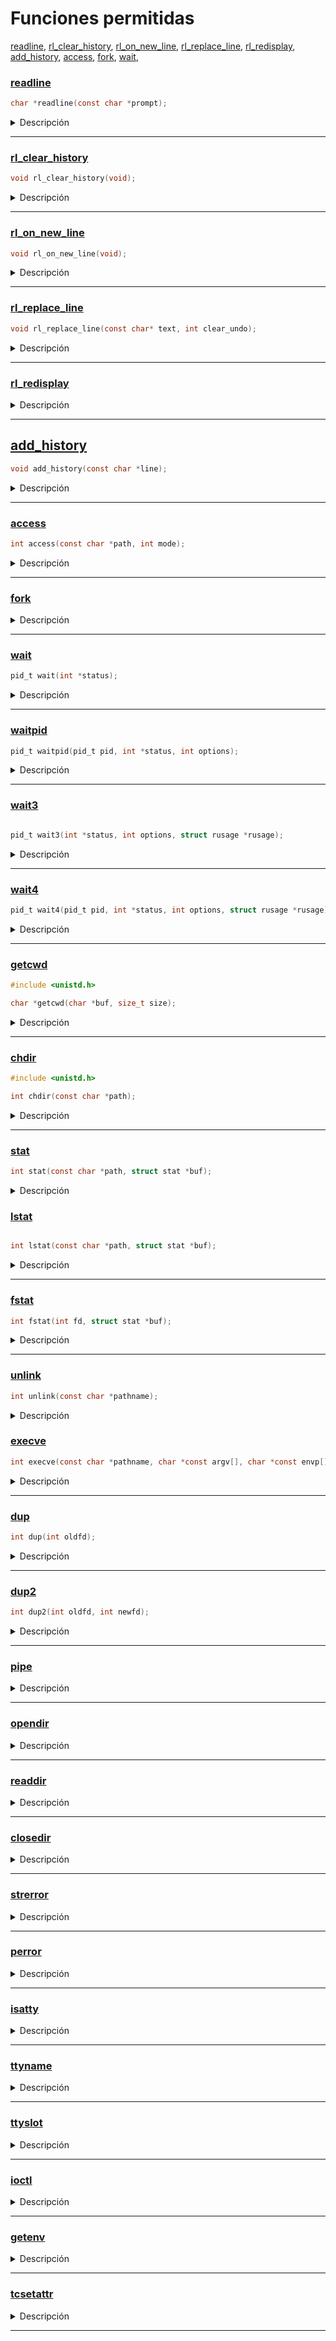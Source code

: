 # Funciones permitidas

[readline](#readline), [rl_clear_history](#rl_clear_history), [rl_on_new_line](#rl_on_new_line), [rl_replace_line](#rl_replace_line), [rl_redisplay](#rl_redisplay), [add_history](#add_history), [access](#access), [fork](#fork), [wait](#wait), 


### [readline](../funciones/permitidas/readline.c)

```c
char *readline(const char *prompt);
```

<details>
  <summary>Descripción</summary>

### [Instalar readline](./../funciones/permitidas/readline.md)

`readline()` esta incluida en la biblioteca `libreadline`, que proporcionan una funcionalidad avanzada para la lectura de líneas de entrada desde el usuario en la línea de comandos.


La función `readline()` lee una línea de entrada desde el usuario y la devuelve como un puntero a una cadena de caracteres dinámicamente asignada en memoria. La sintaxis de la función `readline()` es la siguiente:

- `prompt` es una cadena de caracteres que se muestra en la línea de comandos para indicar que se está esperando la entrada del usuario.

La función `readline()` devuelve un puntero a una cadena de caracteres que contiene la línea de entrada leída. El usuario debe liberar la memoria asignada a esta cadena utilizando la función `free()` cuando ya no se necesite.

</details>

___

### [rl_clear_history](../funciones/permitidas/rl_clear_history.c)

```c
void rl_clear_history(void);
```

<details>
  <summary>Descripción</summary>

La función `rl_clear_history` es una función de la biblioteca de línea de comandos `readline` en C, que se utiliza para borrar el historial de entrada. La función se define en el archivo de encabezado `readline/history.h`.

La función no toma argumentos y no devuelve ningún valor.

La función `rl_clear_history` borra todo el historial de entrada almacenado en la memoria por la biblioteca readline. El historial de entrada se almacena en un archivo oculto en el directorio de inicio del usuario, por lo que borrar el historial con esta función solo borra los datos de la memoria, no del archivo en sí.

Es importante tener en cuenta que la función `rl_clear_history` solo borra el historial de entrada que ha sido almacenado por la biblioteca readline. Si está utilizando otra biblioteca o un enfoque personalizado para manejar la entrada de la línea de comandos, es posible que deba implementar su propia función de limpieza de historial.

</details>

___


### [rl_on_new_line](../funciones/permitidas/rl_on_new_line.c)

```c
void rl_on_new_line(void);
```

<details>
  <summary>Descripción</summary>

La función `rl_on_new_line` es una función de la biblioteca `readline` en C, que se utiliza para notificar a la biblioteca que se ha llegado a una nueva línea en la entrada. La función se define en el archivo de encabezado `readline/readline.h`.

La función no toma argumentos y no devuelve ningún valor.

Cuando se llama a la función `rl_on_new_line`, la biblioteca `readline` procesa la línea actual de entrada y la agrega al historial. También restablece el estado de la línea de entrada a la configuración inicial para la siguiente entrada. Esta función debe llamarse siempre que se completa una línea de entrada y antes de leer una nueva línea de entrada.

</details>

___

### [rl_replace_line](../funciones/permitidas/rl_replace_line.c)

```c
void rl_replace_line(const char* text, int clear_undo);
```

<details>
  <summary>Descripción</summary>

	La función `rl_replace_line` es una función de la biblioteca `readline` en C, que se utiliza para reemplazar la línea actual de entrada con una nueva línea. La función se define en el archivo de encabezado `readline/readline.h`.

La función toma dos argumentos: 

1. `text` es un puntero a una cadena de caracteres que se utilizará para reemplazar la línea actual de entrada.
2. `clear_undo` es un valor booleano (0 o 1) que indica si se deben borrar los datos de deshacer (undo) de la línea actual de entrada antes de reemplazarla.

Cuando se llama a la función `rl_replace_line`, la biblioteca `readline` reemplaza la línea actual de entrada con la cadena de caracteres especificada en `text`. Si `clear_undo` es `1`, se borrarán los datos de deshacer (undo) de la línea actual de entrada. Si `clear_undo` es `0`, los datos de deshacer (undo) permanecerán intactos.

En este ejemplo, utilizamos un ciclo `while` para leer continuamente líneas de entrada utilizando la función `readline`. Después de procesar la entrada, llamamos a la función `rl_replace_line` para reemplazar la línea actual de entrada con una nueva línea que dice "Nueva línea". También especificamos que se deben borrar los datos de deshacer (undo) de la línea actual de entrada utilizando `1` como segundo argumento.

Luego llamamos a la función `rl_redisplay` para redibujar la nueva línea en la consola. Finalmente, liberamos la memoria utilizada por `readline` para la entrada utilizando la función `free`.

</details>

___

### [rl_redisplay](../funciones/permitidas/rl_redisplay.c)

<details>
  <summary>Descripción</summary>

  La función `rl_redisplay()` es parte de la biblioteca `readline` en C y se utiliza para redibujar la línea de entrada actual en la consola. Esto puede ser útil si necesitas actualizar la línea de entrada para que refleje un cambio en el estado del programa, por ejemplo, para mostrar un mensaje de error o para actualizar el prompt.

</details>

___

## [add_history](../funciones/permitidas/add_history.c)

```c
void add_history(const char *line);
```

<details>
  <summary>Descripción</summary>

`add_history` es una función de la biblioteca `readline` que se utiliza para agregar una línea de texto al historial de comandos. El historial de comandos es una lista de comandos previamente ingresados por el usuario, que se puede recuperar y reutilizar en la consola con el uso de teclas de flecha hacia arriba y hacia abajo. 

Donde `line` es un puntero a una cadena de caracteres que representa el comando a agregar al historial.

</details>

___

### [access](../funciones/permitidas/access.c)

```c
int access(const char *path, int mode);
```

<details>
  <summary>Descripción</summary>

se utiliza para verificar si se puede acceder a un archivo o si un archivo existe. La función devuelve un valor entero distinto de cero si se puede acceder al archivo o si el archivo existe, y devuelve cero si no se puede acceder al archivo o si el archivo no existe.

Donde `path` es un puntero a una cadena de caracteres que representa la ruta del archivo a verificar, y `mode` es un conjunto de indicadores que especifican los permisos de acceso a comprobar.

Los valores posibles de `mode` son los siguientes:

- `F_OK`: Verifica si el archivo existe.
- `R_OK`: Verifica si el archivo es legible.
- `W_OK`: Verifica si el archivo es escribible.
- `X_OK`: Verifica si el archivo es ejecutable.

</details>

___

### [fork](../funciones/permitidas/fork.c)

<details>
  <summary>Descripción</summary>

La función `fork()` se utiliza para crear un nuevo proceso a partir del proceso actual. El proceso que llama a `fork()` se conoce como proceso padre y el proceso recién creado se conoce como proceso hijo.

La función `fork()` devuelve un valor entero que representa el resultado de la llamada. Si el valor es negativo, significa que se produjo un error al crear el proceso hijo. Si el valor es cero, significa que la llamada a `fork()` se realizó correctamente en el proceso hijo. Si el valor es positivo, significa que la llamada a `fork()` se realizó correctamente en el proceso padre y el valor devuelto es el ID del proceso hijo.

</details>

___

### [wait](../funciones/permitidas/wait.c)

```c
pid_t wait(int *status);
```

<details>
  <summary>Descripción</summary>

La función `wait` en C es una llamada al sistema que suspende la ejecución del proceso actual hasta que uno de sus procesos hijos finaliza su ejecución. La función `wait` tiene la siguiente sintaxis:

Donde `status` es un puntero a una variable de tipo `int` que contiene información sobre el estado del proceso hijo que finalizó su ejecución.

#### Ejemplo 1: Esperando a un proceso hijo

```c
#include <stdio.h>
#include <stdlib.h>
#include <unistd.h>
#include <sys/wait.h>

int main() {
    pid_t pid = fork();
    
    if (pid == 0) {
        // Este es el proceso hijo
        printf("Soy el proceso hijo\n");
        exit(0);
    } else if (pid > 0) {
        // Este es el proceso padre
        printf("Soy el proceso padre\n");
        wait(NULL);
        printf("El proceso hijo ha finalizado\n");
    } else {
        // Error al crear el proceso hijo
        perror("fork");
        exit(1);
    }
    
    return 0;
}
```

En este ejemplo, se crea un proceso hijo utilizando la función `fork`. El proceso hijo imprime un mensaje y sale de la ejecución utilizando la función `exit`. El proceso padre espera a que el proceso hijo finalice su ejecución utilizando la función `wait`. Una vez que el proceso hijo ha finalizado, el proceso padre imprime un mensaje indicando que el proceso hijo ha finalizado.

#### Ejemplo 2: Manejando el estado de salida del proceso hijo

```c
#include <stdio.h>
#include <stdlib.h>
#include <unistd.h>
#include <sys/wait.h>

int main() {
    pid_t pid = fork();
    int status;
    
    if (pid == 0) {
        // Este es el proceso hijo
        printf("Soy el proceso hijo\n");
        exit(1);
    } else if (pid > 0) {
        // Este es el proceso padre
        printf("Soy el proceso padre\n");
        wait(&status);
        if (WIFEXITED(status)) {
            printf("El proceso hijo ha finalizado con estado %d\n", WEXITSTATUS(status));
        } else {
            printf("El proceso hijo ha finalizado de manera anormal\n");
        }
    } else {
        // Error al crear el proceso hijo
        perror("fork");
        exit(1);
    }
    
    return 0;
}
```

En este ejemplo, se crea un proceso hijo utilizando la función `fork`. El proceso hijo imprime un mensaje y sale de la ejecución con un código de salida de 1 utilizando la función `exit`. El proceso padre espera a que el proceso hijo finalice su ejecución utilizando la función `wait` y obtiene información sobre el estado de salida del proceso hijo utilizando la macro `WIFEXITED`. Si el proceso hijo finalizó de manera normal, se imprime el estado de salida del proceso hijo utilizando la macro `WEXITSTATUS`. Si el proceso hijo finalizó de manera anormal, se imprime un mensaje indicando que el proceso hijo finalizó de manera anormal.

#### Ejemplo 3: Manejando señales del proceso hijo

```c
#include <stdio.h>
#include <stdlib.h>
#include <unistd.h>
#include <signal.h>
#include <sys/wait.h>

void handler(int sig) {
    printf("Se recibió la señal %d\n", sig);
}

int main() {
pid_t pid = fork();
if (pid == 0) {
    // Este es el proceso hijo
    printf("Soy el proceso hijo\n");
    sleep(2);
    printf("Proceso hijo terminando de manera anormal\n");
    raise(SIGTERM);
} else if (pid > 0) {
    // Este es el proceso padre
    printf("Soy el proceso padre\n");
    signal(SIGTERM, handler);
    wait(NULL);
    printf("El proceso hijo ha finalizado\n");
} else {
    // Error al crear el proceso hijo
    perror("fork");
    exit(1);
}
return 0;
}
```
Se crea un proceso hijo utilizando la función `fork`. Si `fork` devuelve 0, se está ejecutando en el proceso hijo, de lo contrario, se está ejecutando en el proceso padre. 

En el proceso hijo, se imprime un mensaje indicando que es el proceso hijo y se espera 2 segundos utilizando la función `sleep`. Luego, se imprime otro mensaje indicando que el proceso hijo está terminando de manera anormal y se envía una señal `SIGTERM` al proceso padre utilizando la función `raise`.

En el proceso padre, se establece un manejador de señal para la señal `SIGTERM` utilizando la función `signal`. Luego, se espera a que el proceso hijo finalice su ejecución utilizando la función `wait`. La función `wait` suspende la ejecución del proceso padre hasta que el proceso hijo haya terminado. Si se pasa NULL como argumento, no se devuelve ninguna información sobre el estado de salida del proceso hijo. Después de que el proceso hijo ha finalizado, se imprime un mensaje indicando que el proceso hijo ha finalizado.

En caso de que haya un error al crear el proceso hijo, se imprime un mensaje de error utilizando la función `perror` y se sale del programa utilizando la función `exit`.

Por último, se devuelve 0 para indicar que el programa ha finalizado correctamente.

</details>

___

### [waitpid](../funciones/permitidas/waitpid.c)

```c
pid_t waitpid(pid_t pid, int *status, int options);
```

<details>
  <summary>Descripción</summary>

  Se utiliza para suspender la ejecución de un proceso padre hasta que uno de sus procesos hijos termine su ejecución. Esta función permite esperar específicamente a un proceso hijo particular o a cualquier proceso hijo, según los parámetros que se le pasen.

- `pid`: El ID del proceso hijo que se desea esperar. Puede tener diferentes valores:
  - Si `pid` es igual a -1, `waitpid` espera a cualquier proceso hijo.
  - Si `pid` es igual a 0, `waitpid` espera a cualquier proceso hijo cuyo grupo de procesos sea igual al del proceso padre.
  - Si `pid` es mayor que 0, `waitpid` espera al proceso hijo con ese ID.

- `status`: Un puntero a una variable entera donde `waitpid` almacenará el estado de salida del proceso hijo. Puede ser `NULL` si no se necesita el estado de salida.

- `options`: Un entero que puede contener varias opciones que afectan el comportamiento de `waitpid`. Puede ser `0` para ninguna opción o utilizar la macro `WNOHANG` para realizar una espera no bloqueante.

**Ejemplo 1: Esperar a cualquier proceso hijo**

En este ejemplo, se utiliza `waitpid` para esperar a que cualquier proceso hijo finalice su ejecución:

```c
#include <sys/types.h>
#include <sys/wait.h>
#include <stdio.h>
#include <stdlib.h>
#include <unistd.h>

int main() {
    pid_t childPid;
    int status;

    childPid = fork();

    if (childPid == 0) {
        // Código del proceso hijo
        printf("Proceso hijo ejecutándose\n");
        sleep(2);
        exit(0);
    } else if (childPid > 0) {
        // Código del proceso padre
        printf("Proceso padre esperando a que el hijo termine\n");
        waitpid(-1, &status, 0);
        printf("Proceso hijo terminado\n");
    } else {
        perror("Error al crear el proceso hijo");
        exit(1);
    }

    return 0;
}
```

</details>

___

### [wait3](../funciones/permitidas/wait3.c)


```c

pid_t wait3(int *status, int options, struct rusage *rusage);
```

<details>
  <summary>Descripción</summary>

 Se utiliza para suspender la ejecución de un proceso padre hasta que uno de sus procesos hijos termine su ejecución y obtener información detallada sobre su estado de salida. Esta función es similar a `waitpid`, pero proporciona más información sobre el estado de salida del proceso hijo.

- `status`: Un puntero a una variable entera donde `wait3` almacenará el estado de salida del proceso hijo. Puede ser `NULL` si no se necesita el estado de salida.

- `options`: Un entero que puede contener varias opciones que afectan el comportamiento de `wait3`. Puede ser `0` para ninguna opción o utilizar la macro `WNOHANG` para realizar una espera no bloqueante.

- `rusage`: Un puntero a una estructura `rusage` donde `wait3` almacenará información detallada sobre el uso de recursos del proceso hijo, como tiempo de CPU, uso de memoria, etc. Puede ser `NULL` si no se necesita esta información.

**Ejemplo 1: Esperar a cualquier proceso hijo y obtener información de uso de recursos**

En este ejemplo, se utiliza `wait3` para esperar a que cualquier proceso hijo finalice su ejecución y obtener información detallada sobre su uso de recursos:

```c
#include <sys/types.h>
#include <sys/wait.h>
#include <stdio.h>
#include <stdlib.h>
#include <unistd.h>
#include <sys/resource.h>

int main() {
    pid_t childPid;
    int status;
    struct rusage usage;

    childPid = fork();

    if (childPid == 0) {
        // Código del proceso hijo
        printf("Proceso hijo ejecutándose\n");
        sleep(2);
        exit(0);
    } else if (childPid > 0) {
        // Código del proceso padre
        printf("Proceso padre esperando a que el hijo termine\n");
        wait3(&status, 0, &usage);
        printf("Proceso hijo terminado\n");
        printf("Uso de recursos del hijo: Tiempo de CPU = %ld segundos, Memoria = %ld KB\n",
               usage.ru_utime.tv_sec, usage.ru_maxrss);
    } else {
        perror("Error al crear el proceso hijo");
        exit(1);
    }

    return 0;
}
```

En este ejemplo, el proceso padre crea un proceso hijo utilizando `fork`. El proceso hijo imprime un mensaje y luego se suspende durante 2 segundos usando `sleep` antes de salir con `exit(0)`. Mientras tanto, el proceso padre llama a `wait3` para esperar a que el proceso hijo termine y obtener información detallada sobre su uso de recursos. El estado de salida del proceso hijo se almacena en la variable `status`, y la información de uso de recursos se almacena en la estructura `usage`. Después de que el proceso hijo termina, el proceso padre imprime un mensaje indicando que el proceso hijo ha terminado, junto con la información de uso de recursos obtenida.

</details>

___

### [wait4](../funciones/permitidas/wait4.c)

```c
pid_t wait4(pid_t pid, int *status, int options, struct rusage *rusage);
```

<details>
  <summary>Descripción</summary>

La función `wait4` en C se utiliza para esperar a un proceso hijo específico o a cualquier proceso hijo, y permite obtener estadísticas de utilización de recursos y proporcionar opciones adicionales. Aquí tienes la sintaxis de la función `wait4`:

- `pid`: El ID del proceso hijo al que se desea esperar. Puede tener diferentes valores:
  - Si `pid` es igual a -1, `wait4` espera a cualquier proceso hijo.
  - Si `pid` es igual a 0, `wait4` espera a cualquier proceso hijo cuyo grupo de procesos sea igual al del proceso padre.
  - Si `pid` es mayor que 0, `wait4` espera al proceso hijo con ese ID.

- `status`: Un puntero a una variable entera donde `wait4` almacenará el estado de salida del proceso hijo. Puede ser `NULL` si no se necesita el estado de salida.

- `options`: Un entero que puede contener varias opciones que afectan el comportamiento de `wait4`. Puede ser `0` para ninguna opción o utilizar macros como `WNOHANG` para realizar una espera no bloqueante o `WUNTRACED` para esperar por procesos detenidos.

- `rusage`: Un puntero a una estructura `rusage` donde `wait4` almacenará información detallada sobre la utilización de recursos del proceso hijo, como tiempo de CPU, uso de memoria, etc. Puede ser `NULL` si no se necesita esta información.

Aquí tienes dos ejemplos de código para ilustrar el uso de la función `wait4`:

**Ejemplo 1: Esperar a cualquier proceso hijo y obtener información de utilización de recursos**

En este ejemplo, utilizamos `wait4` para esperar a que cualquier proceso hijo termine su ejecución y obtener información detallada sobre su utilización de recursos:

```c
#include <sys/types.h>
#include <sys/wait.h>
#include <stdio.h>
#include <stdlib.h>
#include <unistd.h>
#include <sys/resource.h>

int main() {
    pid_t childPid;
    int status;
    struct rusage usage;

    childPid = fork();

    if (childPid == 0) {
        // Código del proceso hijo
        printf("Proceso hijo ejecutándose\n");
        sleep(2);
        exit(0);
    } else if (childPid > 0) {
        // Código del proceso padre
        printf("Proceso padre esperando a que el hijo termine\n");
        wait4(-1, &status, 0, &usage);
        printf("Proceso hijo terminado\n");
        printf("Uso de recursos del hijo: Tiempo de CPU = %ld segundos, Memoria = %ld KB\n",
               usage.ru_utime.tv_sec, usage.ru_maxrss);
    } else {
        perror("Error al crear el proceso hijo");
        exit(1);
    }

    return 0
}

```

</details>

___

### [getcwd](../funciones/permitidas/getcwd.c)

```c
#include <unistd.h>

char *getcwd(char *buf, size_t size);
```

<details>
  <summary>Descripción</summary>

La función `getcwd` en C se utiliza para obtener el directorio de trabajo actual (Current Working Directory, CWD). Permite obtener la ruta absoluta del directorio en el que se encuentra actualmente el programa en ejecución.

- `buf`: Un puntero a un búfer de caracteres donde se almacenará el directorio de trabajo actual. Puede ser `NULL` para que la función asigne automáticamente un búfer.

- `size`: El tamaño del búfer especificado en `buf`.

La función `getcwd` devuelve un puntero a la cadena de caracteres que contiene el directorio de trabajo actual en caso de éxito, o `NULL` en caso de error.


**Ejemplo 1: Obtener el directorio de trabajo actual y mostrarlo por pantalla**

```c
#include <unistd.h>
#include <stdio.h>

int main() {
    char cwd[256];

    if (getcwd(cwd, sizeof(cwd)) != NULL) {
        printf("Directorio de trabajo actual: %s\n", cwd);
    } else {
        perror("Error al obtener el directorio de trabajo actual");
        return 1;
    }

    return 0;
}
```

En este ejemplo, utilizamos `getcwd` para obtener el directorio de trabajo actual y lo almacenamos en el búfer `cwd`. Luego, imprimimos el directorio de trabajo actual por pantalla. Si la función `getcwd` falla, se imprime un mensaje de error utilizando `perror`.

**Ejemplo 2: Cambiar de directorio y obtener el nuevo directorio de trabajo actual**

```c
#include <unistd.h>
#include <stdio.h>

int main() {
    char cwd[256];

    if (chdir("/tmp") == 0) {
        if (getcwd(cwd, sizeof(cwd)) != NULL) {
            printf("Nuevo directorio de trabajo actual: %s\n", cwd);
        } else {
            perror("Error al obtener el directorio de trabajo actual");
            return 1;
        }
    } else {
        perror("Error al cambiar de directorio");
        return 1;
    }

    return 0;
}
```

En este ejemplo, utilizamos `chdir` para cambiar al directorio "/tmp". Luego, utilizamos `getcwd` para obtener el nuevo directorio de trabajo actual y lo almacenamos en el búfer `cwd`. Finalmente, imprimimos el nuevo directorio de trabajo actual por pantalla. Si alguna de las funciones `chdir` o `getcwd` falla, se imprime un mensaje de error utilizando `perror`.

</details>

___

### [chdir](../funciones/permitidas/chdir.c)

```c
#include <unistd.h>

int chdir(const char *path);
```

<details>
  <summary>Descripción</summary>

  La función `chdir` en C se utiliza para cambiar el directorio de trabajo actual (Current Working Directory, CWD) a un directorio especificado. Permite cambiar el directorio en el que se encuentra el programa en ejecución.

- `path`: Una cadena de caracteres que especifica la ruta del directorio al que se desea cambiar. Puede ser una ruta absoluta o relativa.

La función `chdir` devuelve 0 en caso de éxito, indicando que el cambio de directorio se realizó correctamente, o -1 en caso de error.

**Ejemplo 1: Cambiar al directorio "/tmp"**

```c
#include <unistd.h>
#include <stdio.h>

int main() {
    if (chdir("/tmp") == 0) {
        printf("Directorio cambiado correctamente\n");
    } else {
        perror("Error al cambiar el directorio");
        return 1;
    }

    return 0;
}
```

En este ejemplo, utilizamos `chdir` para cambiar al directorio "/tmp". Si el cambio de directorio se realiza correctamente, se imprime un mensaje de éxito por pantalla. Si `chdir` falla, se imprime un mensaje de error utilizando `perror`.

**Ejemplo 2: Cambiar al directorio especificado por el usuario**

```c
#include <unistd.h>
#include <stdio.h>

int main() {
    char path[256];

    printf("Ingrese el directorio al que desea cambiar: ");
    scanf("%s", path);

    if (chdir(path) == 0) {
        printf("Directorio cambiado correctamente\n");
    } else {
        perror("Error al cambiar el directorio");
        return 1;
    }

    return 0;
}
```

En este ejemplo, solicitamos al usuario que ingrese el directorio al que desea cambiar. Almacenamos la entrada del usuario en el búfer `path` y luego utilizamos `chdir` para cambiar al directorio especificado. Si el cambio de directorio se realiza correctamente, se imprime un mensaje de éxito por pantalla. Si `chdir` falla, se imprime un mensaje de error utilizando `perror`.

</details>

___

### [stat](../funciones/permitidas/stat.c)

```c
int stat(const char *path, struct stat *buf);
```

<details>
  <summary>Descripción</summary>

  La función `stat` en C se utiliza para obtener información sobre un archivo o directorio específico. Permite obtener detalles como los permisos, tamaño, tipo de archivo, información de tiempo, etc.

- `path`: Una cadena de caracteres que especifica la ruta del archivo o directorio sobre el cual se desea obtener información.

- `buf`: Un puntero a una estructura `stat` donde se almacenarán los detalles del archivo o directorio.

La función `stat` devuelve 0 en caso de éxito, indicando que se pudo obtener la información correctamente, o -1 en caso de error.

**Ejemplo 1: Obtener información de un archivo existente**

```c
#include <stdio.h>
#include <sys/stat.h>
#include <sys/types.h>
#include <time.h>
#include <unistd.h>

int	main(void)
{
	const char	*path;
	struct stat	fileStat;

	path = "archivo.txt";
	if (stat(path, &fileStat) == 0)
	{
		printf("Información del archivo:\n");
		printf("Tamaño: %lld bytes\n", fileStat.st_size);
		printf("Permisos: %o\n", fileStat.st_mode & 0777);
		printf("Último acceso: %s", ctime(&fileStat.st_atime));
		printf("Última modificación: %s", ctime(&fileStat.st_mtime));
		printf("Último cambio de estado: %s", ctime(&fileStat.st_ctime));
	}
	else
	{
		perror("Error al obtener información del archivo");
		return (1);
	}
	return (0);
}
```

En este ejemplo, utilizamos `stat` para obtener información del archivo "archivo.txt". Si la función `stat` se ejecuta correctamente, imprimimos detalles como el tamaño, los permisos y las fechas de último acceso, modificación y cambio de estado del archivo utilizando la estructura `stat` y las funciones de la biblioteca estándar.

**Ejemplo 2: Verificar la existencia de un directorio**

```c
#include <sys/types.h>
#include <sys/stat.h>
#include <unistd.h>
#include <stdio.h>

int main() {
    const char *path = "directorio";
    struct stat dirStat;

    if (stat(path, &dirStat) == 0) {
        if (S_ISDIR(dirStat.st_mode)) {
            printf("El directorio existe\n");
        } else {
            printf("El directorio no existe\n");
        }
    } else {
        perror("Error al obtener información del directorio");
        return 1;
    }

    return 0;
}
```

En este ejemplo, utilizamos `stat` para obtener información del directorio "directorio". Si la función `stat` se ejecuta correctamente, verificamos si el archivo es un directorio utilizando la macro `S_ISDIR` y la información de permisos de la estructura `stat`. Luego, imprimimos un mensaje indicando si el directorio existe o no.

</details>

### [lstat](../funciones/permitidas/lstat.c)

```c

int lstat(const char *path, struct stat *buf);
```

<details>
  <summary>Descripción</summary>

La función `lstat` en C se utiliza para obtener información sobre un archivo o enlace simbólico específico, sin seguir el enlace simbólico para obtener información sobre el archivo al que apunta.

- `path`: Una cadena de caracteres que especifica la ruta del archivo o enlace simbólico sobre el cual se desea obtener información.

- `buf`: Un puntero a una estructura `stat` donde se almacenarán los detalles del archivo o enlace simbólico.

La función `lstat` devuelve 0 en caso de éxito, indicando que se pudo obtener la información correctamente, o -1 en caso de error.


**Ejemplo 1: Obtener información de un archivo regular**

```c
#include <sys/types.h>
#include <sys/stat.h>
#include <stdio.h>

int main() {
    const char *path = "archivo.txt";
    struct stat fileStat;

    if (lstat(path, &fileStat) == 0) {
        if (S_ISREG(fileStat.st_mode)) {
            printf("El archivo es un archivo regular\n");
            printf("Tamaño: %lld bytes\n", fileStat.st_size);
            printf("Permisos: %o\n", fileStat.st_mode & 0777);
        } else {
            printf("El archivo no es un archivo regular\n");
        }
    } else {
        perror("Error al obtener información del archivo");
        return 1;
    }

    return 0;
}
```

En este ejemplo, utilizamos `lstat` para obtener información del archivo regular "archivo.txt". Si la función `lstat` se ejecuta correctamente, verificamos si el archivo es un archivo regular utilizando la macro `S_ISREG` y la información de permisos de la estructura `stat`. Si es un archivo regular, imprimimos detalles como el tamaño y los permisos del archivo.

**Ejemplo 2: Obtener información de un enlace simbólico**

```c
#include <sys/types.h>
#include <sys/stat.h>
#include <stdio.h>

int main() {
    const char *path = "enlace_simbolico";
    struct stat fileStat;

    if (lstat(path, &fileStat) == 0) {
        if (S_ISLNK(fileStat.st_mode)) {
            printf("El archivo es un enlace simbólico\n");
            printf("Tamaño: %ld bytes\n", fileStat.st_size);
        } else {
            printf("El archivo no es un enlace simbólico\n");
        }
    } else {
        perror("Error al obtener información del enlace simbólico");
        return 1;
    }

    return 0;
}
```

En este ejemplo, utilizamos `lstat` para obtener información del enlace simbólico "enlace_simbolico". Si la función `lstat` se ejecuta correctamente, verificamos si el archivo es un enlace simbólico utilizando la macro `S_ISLNK` y la información de permisos de la estructura `stat`. Si es un enlace simbólico, imprimimos el tamaño del enlace simbólico.

</details>

___

### [fstat](../funciones/permitidas/fstat.c)

```c
int fstat(int fd, struct stat *buf);
```

<details>
  <summary>Descripción</summary>

La función `fstat` en C se utiliza para obtener información sobre un descriptor de archivo específico, proporcionando detalles sobre el archivo asociado al descriptor.

- `fd`: El descriptor de archivo del cual se desea obtener información.

- `buf`: Un puntero a una estructura `stat` donde se almacenarán los detalles del archivo asociado al descriptor.

La función `fstat` devuelve 0 en caso de éxito, indicando que se pudo obtener la información correctamente, o -1 en caso de error.

**Ejemplo 1: Obtener información de un archivo abierto**

```c
#include <sys/types.h>
#include <sys/stat.h>
#include <unistd.h>
#include <fcntl.h>
#include <stdio.h>

int main() {
    int fd = open("archivo.txt", O_RDONLY);
    if (fd == -1) {
        perror("Error al abrir el archivo");
        return 1;
    }

    struct stat fileStat;
    if (fstat(fd, &fileStat) == 0) {
        if (S_ISREG(fileStat.st_mode)) {
            printf("El archivo es un archivo regular\n");
            printf("Tamaño: %ld bytes\n", fileStat.st_size);
            printf("Permisos: %o\n", fileStat.st_mode & 0777);
        } else {
            printf("El archivo no es un archivo regular\n");
        }
    } else {
        perror("Error al obtener información del archivo");
        return 1;
    }

    close(fd);

    return 0;
}
```

En este ejemplo, abrimos el archivo "archivo.txt" utilizando la función `open` y obtenemos un descriptor de archivo `fd`. Luego, utilizamos `fstat` para obtener información del archivo asociado al descriptor. Si la función `fstat` se ejecuta correctamente, verificamos si el archivo es un archivo regular utilizando la macro `S_ISREG` y la información de permisos de la estructura `stat`. Si es un archivo regular, imprimimos detalles como el tamaño y los permisos del archivo.

**Ejemplo 2: Obtener información de la entrada estándar**

```c
#include <sys/types.h>
#include <sys/stat.h>
#include <unistd.h>
#include <stdio.h>

int main() {
    struct stat fileStat;
    if (fstat(STDIN_FILENO, &fileStat) == 0) {
        if (S_ISCHR(fileStat.st_mode)) {
            printf("El descriptor de archivo se refiere a una terminal\n");
        } else {
            printf("El descriptor de archivo no se refiere a una terminal\n");
        }
    } else {
        perror("Error al obtener información del descriptor de archivo");
        return 1;
    }

    return 0;
}
```

En este ejemplo, utilizamos `fstat` para obtener información del descriptor de archivo `STDIN_FILENO`, que representa la entrada estándar. Si la función `fstat` se ejecuta correctamente, verificamos si el descriptor de archivo se refiere a una terminal utilizando la macro `S_ISCHR` y la información de permisos de la estructura `stat`. Si es una terminal, imprimimos un mensaje indicando que el descriptor de archivo se refiere a una terminal.

</details>

___

### [unlink](../funciones/permitidas/unlink.c)

```c
int unlink(const char *pathname);
```

<details>
  <summary>Descripción</summary>

La función `unlink` en C se utiliza para eliminar un archivo del sistema de archivos.

- `pathname`: Una cadena de caracteres que especifica la ruta y nombre del archivo que se desea eliminar.

La función `unlink` devuelve 0 en caso de éxito, indicando que el archivo se eliminó correctamente, o -1 en caso de error.

**Ejemplo 1: Eliminar un archivo existente**

```c
#include <unistd.h>
#include <stdio.h>

int main() {
    const char *filename = "archivo.txt";
    
    if (unlink(filename) == 0) {
        printf("Archivo eliminado exitosamente.\n");
    } else {
        perror("Error al eliminar el archivo");
        return 1;
    }

    return 0;
}
```

En este ejemplo, utilizamos `unlink` para eliminar el archivo "archivo.txt". Si la función `unlink` se ejecuta correctamente, imprimimos un mensaje indicando que el archivo se eliminó exitosamente. En caso de error, utilizamos `perror` para imprimir un mensaje de error detallado.

**Ejemplo 2: Eliminar varios archivos**

```c
#include <unistd.h>
#include <stdio.h>

int main() {
    const char *filenames[] = {"archivo1.txt", "archivo2.txt", "archivo3.txt"};
    int numFiles = sizeof(filenames) / sizeof(filenames[0]);

    for (int i = 0; i < numFiles; i++) {
        if (unlink(filenames[i]) == 0) {
            printf("Archivo %s eliminado exitosamente.\n", filenames[i]);
        } else {
            perror("Error al eliminar el archivo");
            return 1;
        }
    }

    return 0;
}
```

En este ejemplo, utilizamos `unlink` en un bucle para eliminar varios archivos de una vez. Los nombres de los archivos se almacenan en un array `filenames`. Iteramos sobre el array y, para cada archivo, utilizamos `unlink` para eliminarlo. Si la función `unlink` se ejecuta correctamente, imprimimos un mensaje indicando que el archivo se eliminó exitosamente. En caso de error, utilizamos `perror` para imprimir un mensaje de error detallado.

</details>


### [execve](../funciones/permitidas/execve.c)

```c
int execve(const char *pathname, char *const argv[], char *const envp[]);
```

<details>
  <summary>Descripción</summary>

La función `execve` se utiliza para reemplazar la imagen del proceso actual con una nueva imagen de programa. Permite ejecutar un programa específico con argumentos y variables de entorno personalizados.

- `pathname`: Una cadena de caracteres que especifica la ruta y nombre del programa que se desea ejecutar.

- `argv`: Un arreglo de cadenas de caracteres que representan los argumentos pasados al programa. El último elemento del arreglo debe ser `NULL`.

- `envp`: Un arreglo de cadenas de caracteres que representan las variables de entorno pasadas al programa. El último elemento del arreglo debe ser `NULL`.

La función `execve` devuelve -1 en caso de error y, en caso de éxito, no se devuelve ningún valor, ya que el programa actual es reemplazado por el nuevo programa ejecutado.

Aquí tienes dos ejemplos de código que ilustran el uso de la función `execve`:

**Ejemplo 1: Ejecutar un programa con argumentos personalizados**

```c
#include <unistd.h>
#include <stdio.h>

int main() {
    char *const argv[] = {"ls", "-l", NULL};
    char *const envp[] = {NULL};

    if (execve("/bin/ls", argv, envp) == -1) {
        perror("Error al ejecutar el programa");
        return 1;
    }

    return 0;
}
```

En este ejemplo, utilizamos `execve` para ejecutar el programa `ls` con la opción `-l`. Definimos un arreglo `argv` que contiene los argumentos pasados al programa `ls`, donde el primer elemento es el nombre del programa (`ls`), el segundo elemento es la opción `-l` y el último elemento es `NULL`. El arreglo `envp` se define como `NULL` ya que no pasamos variables de entorno personalizadas. Si la función `execve` se ejecuta correctamente, el programa actual será reemplazado por el programa `ls` con los argumentos personalizados.

**Ejemplo 2: Ejecutar un programa con variables de entorno personalizadas**

```c
#include <unistd.h>
#include <stdio.h>

int main() {
    char *const argv[] = {"echo", "Hello, World!", NULL};
    char *const envp[] = {"CUSTOM_VAR=OpenAI", NULL};

    if (execve("/bin/echo", argv, envp) == -1) {
        perror("Error al ejecutar el programa");
        return 1;
    }

    return 0;
}
```

En este ejemplo, utilizamos `execve` para ejecutar el programa `echo` con el argumento `"Hello, World!"` y una variable de entorno personalizada `"CUSTOM_VAR"` establecida en `"OpenAI"`. Definimos el arreglo `argv` con el nombre del programa y el argumento, y el arreglo `envp` con la variable de entorno personalizada. Si la función `execve` se ejecuta correctamente, el programa actual será reemplazado por el programa `echo` con el argumento y la variable de entorno personalizados.

Ten en cuenta que el programa que se intenta ejecutar debe tener los permisos de ejecución adecuados y la ruta completa debe ser especificada en `pathname`. Además, debes tener cuidado al utilizar `

</details>

___

### [dup](../funciones/permitidas/dup.c)

```c
int dup(int oldfd);
```

<details>
  <summary>Descripción</summary>

La función `dup` en C se utiliza para duplicar un descriptor de archivo existente. Crea una nueva entrada en la tabla de descriptores de archivo del proceso y devuelve un nuevo descriptor de archivo que hace referencia al mismo archivo o flujo que el descriptor original.

- `oldfd`: El descriptor de archivo que se desea duplicar.

La función `dup` devuelve el nuevo descriptor de archivo en caso de éxito, o -1 en caso de error.

Aquí tienes dos ejemplos de código que ilustran el uso de la función `dup`:

**Ejemplo 1: Duplicar un descriptor de archivo**

```c
#include <unistd.h>
#include <fcntl.h>
#include <stdio.h>

int main() {
    int fd = open("archivo.txt", O_RDONLY);
    if (fd == -1) {
        perror("Error al abrir el archivo");
        return 1;
    }

    int newfd = dup(fd);
    if (newfd == -1) {
        perror("Error al duplicar el descriptor de archivo");
        return 1;
    }

    printf("Descriptor de archivo original: %d\n", fd);
    printf("Nuevo descriptor de archivo: %d\n", newfd);

    close(fd);
    close(newfd);

    return 0;
}
```

En este ejemplo, abrimos el archivo "archivo.txt" utilizando la función `open` y obtenemos un descriptor de archivo `fd`. Luego, utilizamos `dup` para duplicar el descriptor `fd` y obtener un nuevo descriptor `newfd`. Imprimimos ambos descriptores de archivo para verificar que son diferentes. Luego, cerramos ambos descriptores de archivo.

</details>

___

### [dup2](../funciones/dup2.c)


```c
int dup2(int oldfd, int newfd);
```

<details>
  <summary>Descripción</summary>

La función `dup2` en C se utiliza para duplicar un descriptor de archivo existente en otro descriptor de archivo específico. Permite especificar un descriptor de archivo de destino en lugar de dejar que el sistema operativo seleccione automáticamente el siguiente descriptor disponible.

- `oldfd`: El descriptor de archivo que se desea duplicar.
- `newfd`: El descriptor de archivo de destino donde se colocará la duplicación.

La función `dup2` devuelve el nuevo descriptor de archivo en caso de éxito, o -1 en caso de error.


**Ejemplo 1: Redirigir la salida estándar a un archivo**

```c
#include <unistd.h>
#include <fcntl.h>
#include <stdio.h>

int main() {
    int fd = open("salida.txt", O_WRONLY | O_CREAT | O_TRUNC, 0666);
    if (fd == -1) {
        perror("Error al abrir el archivo");
        return 1;
    }

    if (dup2(fd, STDOUT_FILENO) == -1) {
        perror("Error al redirigir la salida estándar");
        return 1;
    }

    printf("Este texto se escribirá en el archivo salida.txt\n");

    close(fd);

    return 0;
}
```

En este ejemplo, abrimos el archivo "salida.txt" utilizando la función `open` en modo de escritura (`O_WRONLY`). Si el archivo no existe, se crea. Si ya existe, se trunca a un tamaño de cero. Obtenemos un descriptor de archivo `fd` para este archivo.

Luego, utilizamos `dup2` para duplicar el descriptor `fd` y asignarlo al descriptor de archivo de la salida estándar (`STDOUT_FILENO`). De esta manera, cualquier salida escrita en `stdout` se redirigirá al archivo "salida.txt". En este ejemplo, utilizamos `printf` para imprimir un mensaje, pero en lugar de mostrarse en la consola, se escribirá en el archivo.

Cerramos el descriptor de archivo `fd` ya que no lo necesitamos más.

**Ejemplo 2: Duplicar un descriptor de archivo en un descriptor específico**

```c
#include <unistd.h>
#include <fcntl.h>
#include <stdio.h>

int main() {
    int fd = open("archivo.txt", O_RDONLY);
    if (fd == -1) {
        perror("Error al abrir el archivo");
        return 1;
    }

    int newfd = open("copia.txt", O_WRONLY | O_CREAT | O_TRUNC, 0666);
    if (newfd == -1) {
        perror("Error al abrir el archivo de destino");
        return 1;
    }

    if (dup2(fd, newfd) == -1) {
        perror("Error al duplicar el descriptor de archivo");
        return 1;
    }

    printf("Archivo duplicado exitosamente.\n");

    close(fd);
    close(newfd);

    return 0;
}
```

En este ejemplo, abrimos el archivo "archivo.txt" en modo de lectura (`O_RDONLY`) y obtenemos un descriptor de archivo `fd`. Luego, abrimos el archivo "copia.txt" en modo de escritura (`O_WRONLY | O_CREAT | O_TRUNC`) y obtenemos un nuevo descriptor de archivo `new
</details>

___

### [pipe](../funciones/permitidas/pipe.c)

<details>
  <summary>Descripción</summary>

La función `pipe` se utiliza para crear una tubería o canal de comunicación unidireccional entre dos procesos. Permite la transferencia de datos de un proceso a otro, donde un proceso actúa como el escritor (productor) y el otro proceso actúa como el lector (consumidor) de los datos.

**Ejemplo 1: Comunicación entre procesos padre e hijo**

En este ejemplo, se crea una tubería entre un proceso padre y un proceso hijo. El proceso hijo enviará un mensaje al proceso padre a través de la tubería, y el proceso padre lo leerá y lo imprimirá en la salida estándar.

```c
#include <stdio.h>
#include <unistd.h>
#include <stdlib.h>
#include <string.h>

int main() {
    int fd[2]; // Arreglo de descriptores de archivo para la tubería
    char message[] = "Hola desde el proceso hijo";

    if (pipe(fd) == -1) {
        perror("Error al crear la tubería");
        exit(EXIT_FAILURE);
    }

    pid_t pid = fork();
    if (pid == -1) {
        perror("Error al crear el proceso hijo");
        exit(EXIT_FAILURE);
    }

    if (pid == 0) {
        // Proceso hijo
        close(fd[0]); // Cierra el extremo de lectura de la tubería

        write(fd[1], message, strlen(message) + 1); // Escribe el mensaje en la tubería

        close(fd[1]); // Cierra el extremo de escritura de la tubería

        exit(EXIT_SUCCESS);
    } else {
        // Proceso padre
        close(fd[1]); // Cierra el extremo de escritura de la tubería

        char received_message[100];
        read(fd[0], received_message, sizeof(received_message)); // Lee el mensaje de la tubería

        printf("Mensaje recibido: %s\n", received_message);

        close(fd[0]); // Cierra el extremo de lectura de la tubería
    }

    return 0;
}
```

En este ejemplo, se utiliza `pipe` para crear la tubería en el arreglo `fd`. El proceso padre cierra el extremo de escritura de la tubería (`fd[1]`) y lee el mensaje del extremo de lectura de la tubería (`fd[0]`). El proceso hijo cierra el extremo de lectura de la tubería (`fd[0]`) y escribe el mensaje en el extremo de escritura de la tubería (`fd[1]`).

**Ejemplo 2: Comunicación entre procesos mediante redirección**

En este ejemplo, se redirige la salida de un proceso hijo hacia la entrada de otro proceso padre utilizando `pipe`.

```c
#include <stdio.h>
#include <unistd.h>
#include <stdlib.h>

int main() {
    int fd[2]; // Arreglo de descriptores de archivo para la tubería

    if (pipe(fd) == -1) {
        perror("Error al crear la tubería");
        exit(EXIT_FAILURE);
    }

    pid_t pid = fork();
    if (pid == -1) {
        perror("Error al crear el proceso hijo");
        exit(EXIT_FAILURE);
    }

    if (pid == 0) {
        // Proceso hijo
                close(fd[0]); // Cierra el extremo de lectura de la tubería

        dup2(fd[1], STDOUT_FILENO); // Redirige la salida estándar al extremo de escritura de la tubería

        // Ejecuta el comando 'ls' y redirige su salida al proceso padre
        execlp("ls", "ls", NULL);

        close(fd[1]); // Cierra el extremo de escritura de la tubería

        exit(EXIT_SUCCESS);
    } else {
        // Proceso padre
        close(fd[1]); // Cierra el extremo de escritura de la tubería

        dup2(fd[0], STDIN_FILENO); // Redirige la entrada estándar al extremo de lectura de la tubería

        // Lee y muestra la salida del proceso hijo
        char buffer[256];
        ssize_t bytesRead;
        while ((bytesRead = read(STDIN_FILENO, buffer, sizeof(buffer))) > 0) {
            write(STDOUT_FILENO, buffer, bytesRead);
        }

        close(fd[0]); // Cierra el extremo de lectura de la tubería
    }

    return 0;
}
```

En este ejemplo, se utiliza `pipe` para crear la tubería en el arreglo `fd`. El proceso hijo cierra el extremo de lectura de la tubería (`fd[0]`) y redirige su salida estándar al extremo de escritura de la tubería (`fd[1]`) utilizando `dup2`. Luego, ejecuta el comando "ls" utilizando `execlp`, lo cual redirige la salida del comando hacia el proceso padre. El proceso padre cierra el extremo de escritura de la tubería (`fd[1]`) y redirige su entrada estándar al extremo de lectura de la tubería (`fd[0]`) utilizando `dup2`. Luego, lee los datos del proceso hijo desde la entrada estándar y los muestra en la salida estándar.

</details>

___

### [opendir](../funciones/permitidas/opendir.c)

<details>
  <summary>Descripción</summary>

Se utiliza para abrir un directorio y obtener un puntero a una estructura `DIR` que representa dicho directorio. Proporciona una forma de acceder a los archivos y subdirectorios contenidos en el directorio abierto.

**Ejemplo 1: Listar archivos de un directorio**

En este ejemplo, se utiliza `opendir` para abrir un directorio y luego se recorren los archivos y subdirectorios contenidos en él utilizando la función `readdir`.

```c
#include <stdio.h>
#include <dirent.h>

int main() {
    DIR *dir;
    struct dirent *entry;

    dir = opendir("directorio/"); // Reemplaza "directorio/" con la ruta de tu directorio

    if (dir == NULL) {
        perror("Error al abrir el directorio");
        return 1;
    }

    while ((entry = readdir(dir)) != NULL) {
        printf("%s\n", entry->d_name);
    }

    closedir(dir);

    return 0;
}
```

En este ejemplo, se abre el directorio utilizando `opendir`, pasando la ruta del directorio como argumento. Si `opendir` devuelve un puntero nulo, indica que hubo un error al abrir el directorio. Luego, se utiliza un bucle while y la función `readdir` para obtener cada entrada del directorio (`struct dirent`) y mostrar el nombre de archivo o subdirectorio (`d_name`) en la salida estándar. Finalmente, se cierra el directorio utilizando `closedir`.

**Ejemplo 2: Verificar si un directorio existe**

En este ejemplo, se utiliza `opendir` para intentar abrir un directorio. Si `opendir` tiene éxito, significa que el directorio existe; de lo contrario, indica que no existe.

```c
#include <stdio.h>
#include <stdbool.h>
#include <dirent.h>

bool directoryExists(const char *path) {
    DIR *dir = opendir(path);

    if (dir) {
        closedir(dir);
        return true;
    }

    return false;
}

int main() {
    const char *path = "directorio/"; // Reemplaza "directorio/" con la ruta de tu directorio

    if (directoryExists(path)) {
        printf("El directorio existe.\n");
    } else {
        printf("El directorio no existe.\n");
    }

    return 0;
}
```

En este ejemplo, se define una función `directoryExists` que utiliza `opendir` para intentar abrir el directorio especificado por la ruta. Si `opendir` tiene éxito, se cierra el directorio y la función devuelve `true`, lo que indica que el directorio existe. Si `opendir` devuelve un puntero nulo, la función devuelve `false`, lo que indica que el directorio no existe. En la función `main`, se llama a `directoryExists` para verificar si el directorio existe y se muestra un mensaje apropiado en la salida estándar.

</details>

___

### [readdir](../funciones/readdir.c)

<details>
  <summary>Descripción</summary>

Se utiliza para leer las entradas de un directorio abierto previamente utilizando la función `opendir`. Proporciona una forma de acceder a los archivos y subdirectorios contenidos en el directorio.

**Ejemplo 1: Listar archivos de un directorio**

Este ejemplo muestra cómo utilizar `readdir` para obtener y mostrar los nombres de los archivos y subdirectorios contenidos en un directorio.

```c
#include <stdio.h>
#include <dirent.h>

int main() {
    DIR *dir;
    struct dirent *entry;

    dir = opendir("directorio/"); // Reemplaza "directorio/" con la ruta de tu directorio

    if (dir == NULL) {
        perror("Error al abrir el directorio");
        return 1;
    }

    while ((entry = readdir(dir)) != NULL) {
        printf("%s\n", entry->d_name);
    }

    closedir(dir);

    return 0;
}
```

En este ejemplo, se abre el directorio utilizando `opendir`, pasando la ruta del directorio como argumento. Si `opendir` devuelve un puntero nulo, indica que hubo un error al abrir el directorio. Luego, se utiliza un bucle while para llamar a `readdir` en cada iteración y obtener la siguiente entrada del directorio (`struct dirent`). El nombre del archivo o subdirectorio se accede a través del miembro `d_name` de la estructura `dirent`. En este ejemplo, simplemente se muestra el nombre en la salida estándar. Finalmente, se cierra el directorio utilizando `closedir`.

**Ejemplo 2: Filtrar archivos por extensión**

Este ejemplo muestra cómo utilizar `readdir` para filtrar y mostrar solo los archivos con una extensión específica en un directorio.

```c
#include <stdio.h>
#include <string.h>
#include <dirent.h>

int main() {
    DIR *dir;
    struct dirent *entry;
    const char *extension = ".txt"; // Extensión a filtrar

    dir = opendir("directorio/"); // Reemplaza "directorio/" con la ruta de tu directorio

    if (dir == NULL) {
        perror("Error al abrir el directorio");
        return 1;
    }

    while ((entry = readdir(dir)) != NULL) {
        if (entry->d_type == DT_REG && strstr(entry->d_name, extension) != NULL) {
            printf("%s\n", entry->d_name);
        }
    }

    closedir(dir);

    return 0;
}
```

En este ejemplo, se abre el directorio utilizando `opendir`, pasando la ruta del directorio como argumento. Si `opendir` devuelve un puntero nulo, indica que hubo un error al abrir el directorio. Luego, se utiliza un bucle while para llamar a `readdir` en cada iteración y obtener la siguiente entrada del directorio (`struct dirent`). Se utiliza la condición `entry->d_type == DT_REG` para filtrar solo los archivos regulares (no directorios ni enlaces simbólicos). Luego, se utiliza `strstr` para verificar si el nombre del archivo contiene la extensión deseada. Si se cumple ambas condiciones, se muestra el nombre del archivo en la salida estándar. Finalmente, se cierra el directorio utilizando `
</details>

___

### [closedir](../funciones/permitidas/closedir.c)

<details>
  <summary>Descripción</summary>

  La función `closedir` se utiliza para cerrar un directorio previamente abierto utilizando la función `opendir`. Permite liberar los recursos asociados al directorio después de haber terminado de trabajar con él.

**Ejemplo 1: Listar archivos de un directorio**

```c
#include <stdio.h>
#include <dirent.h>

int main() {
    DIR *dir;
    struct dirent *entry;

    dir = opendir("directorio/"); // Reemplaza "directorio/" con la ruta de tu directorio

    if (dir == NULL) {
        perror("Error al abrir el directorio");
        return 1;
    }

    while ((entry = readdir(dir)) != NULL) {
        printf("%s\n", entry->d_name);
    }

    closedir(dir); // Cerrar el directorio

    return 0;
}
```

En este ejemplo, se abre el directorio utilizando `opendir`, pasando la ruta del directorio como argumento. Si `opendir` devuelve un puntero nulo, indica que hubo un error al abrir el directorio. Luego, se utiliza un bucle while y la función `readdir` para obtener cada entrada del directorio (`struct dirent`) y mostrar el nombre de archivo o subdirectorio (`d_name`) en la salida estándar. Finalmente, se cierra el directorio utilizando `closedir`.

**Ejemplo 2: Verificar si un directorio existe**

En este ejemplo, se utiliza `opendir` para intentar abrir un directorio y se verifica si el directorio existe utilizando `closedir`.

```c
#include <stdio.h>
#include <stdbool.h>
#include <dirent.h>

bool directoryExists(const char *path) {
    DIR *dir = opendir(path);

    if (dir) {
        closedir(dir); // Cerrar el directorio
        return true;
    }

    return false;
}

int main() {
    const char *path = "directorio/"; // Reemplaza "directorio/" con la ruta de tu directorio

    if (directoryExists(path)) {
        printf("El directorio existe.\n");
    } else {
        printf("El directorio no existe.\n");
    }

    return 0;
}
```

En este ejemplo, se define una función `directoryExists` que utiliza `opendir` para intentar abrir el directorio especificado por la ruta. Si `opendir` tiene éxito, se cierra el directorio utilizando `closedir` y la función devuelve `true`, lo que indica que el directorio existe. Si `opendir` devuelve un puntero nulo, la función devuelve `false`, lo que indica que el directorio no existe. En la función `main`, se llama a `directoryExists` para verificar si el directorio existe y se muestra un mensaje apropiado en la salida estándar.

</details>

___

### [strerror](../funciones/permitidas/strerror.c)

<details>
  <summary>Descripción</summary>

La función `strerror` se utiliza para obtener una cadena de caracteres que describe el último error ocurrido en el programa. Proporciona una forma de obtener información más detallada sobre el motivo de un error específico.

**Ejemplo 1: Manejo de errores en la apertura de un archivo**

```c
#include <stdio.h>
#include <string.h>
#include <errno.h>

int main() {
    FILE *file = fopen("archivo_no_existente.txt", "r");

    if (file == NULL) {
        fprintf(stderr, "Error al abrir el archivo: %s\n", strerror(errno));
        return 1;
    }

    // Resto del código para trabajar con el archivo

    fclose(file);

    return 0;
}
```

En este ejemplo, se intenta abrir un archivo llamado "archivo_no_existente.txt" en modo lectura utilizando `fopen`. Si `fopen` devuelve un puntero nulo, indica que hubo un error al abrir el archivo. Luego, se utiliza `strerror` para obtener una cadena de caracteres que describe el error ocurrido, y se muestra este mensaje de error en la salida de error estándar utilizando `fprintf`. El código `errno` es una variable global que contiene el número de error del último error ocurrido. Al pasar `errno` a `strerror`, se obtiene una cadena de caracteres con una descripción legible del error. Finalmente, el programa retorna con un código de error.

**Ejemplo 2: Manejo de errores en la asignación de memoria**

```c
#include <stdio.h>
#include <string.h>
#include <stdlib.h>
#include <errno.h>

int main() {
    int *ptr = malloc(1000000000000); // Intenta asignar una cantidad excesiva de memoria

    if (ptr == NULL) {
        fprintf(stderr, "Error al asignar memoria: %s\n", strerror(errno));
        return 1;
    }

    // Resto del código para trabajar con el puntero asignado

    free(ptr);

    return 0;
}
```

En este ejemplo, se intenta asignar una cantidad excesiva de memoria utilizando `malloc`. Si `malloc` devuelve un puntero nulo, indica que hubo un error en la asignación de memoria. Luego, se utiliza `strerror` para obtener una cadena de caracteres que describe el error ocurrido, y se muestra este mensaje de error en la salida de error estándar utilizando `fprintf`. Al igual que en el ejemplo anterior, se utiliza `errno` para obtener el número de error y pasarlo a `strerror`. Finalmente, el programa retorna con un código de error.

</details>

___

### [perror](../funciones/permitidas/perror.c)

<details>
  <summary>Descripción</summary>

  La función `perror` se utiliza para imprimir un mensaje de error descriptivo basado en el valor de `errno`. Proporciona una forma conveniente de mostrar información sobre el último error ocurrido en el programa.

**Ejemplo 1: Manejo de errores en la apertura de un archivo**

En este ejemplo, se utiliza `perror` para imprimir un mensaje de error descriptivo cuando ocurre un error durante la apertura de un archivo.

```c
#include <stdio.h>
#include <errno.h>

int main() {
    FILE *file = fopen("archivo_no_existente.txt", "r");

    if (file == NULL) {
        perror("Error al abrir el archivo");
        return 1;
    }

    // Resto del código para trabajar con el archivo

    fclose(file);

    return 0;
}
```

En este ejemplo, se intenta abrir un archivo llamado "archivo_no_existente.txt" en modo lectura utilizando `fopen`. Si `fopen` devuelve un puntero nulo, indica que hubo un error al abrir el archivo. Luego, se llama a `perror` pasando un mensaje descriptivo como argumento. `perror` imprimirá este mensaje seguido de una descripción del error específico basado en el valor de `errno`. Finalmente, el programa retorna con un código de error.

</details>

___

### [isatty](../funciones/permitidas/isatty.c)

<details>
  <summary>Descripción</summary>

  La función `isatty` se utiliza para determinar si un descriptor de archivo se asocia con un terminal interactivo. Devuelve un valor distinto de cero si el descriptor de archivo se asocia con un terminal, y devuelve 0 si no es así.

**Ejemplo 1: Comprobación de la entrada estándar**

En este ejemplo, se utiliza `isatty` para determinar si la entrada estándar (`stdin`) se asocia con un terminal.

```c
#include <stdio.h>
#include <unistd.h>

int main() {
    if (isatty(fileno(stdin))) {
        printf("La entrada estándar es un terminal interactivo.\n");
    } else {
        printf("La entrada estándar no es un terminal interactivo.\n");
    }

    return 0;
}
```

En este ejemplo, se utiliza `fileno` para obtener el descriptor de archivo correspondiente a la entrada estándar (`stdin`), y luego se pasa este descriptor de archivo a `isatty`. Si `isatty` devuelve un valor distinto de cero, indica que `stdin` está asociado con un terminal, por lo que se muestra un mensaje apropiado en la salida estándar.

**Ejemplo 2: Comprobación de la salida estándar**

En este ejemplo, se utiliza `isatty` para determinar si la salida estándar (`stdout`) se asocia con un terminal.

```c
#include <stdio.h>
#include <unistd.h>

int main() {
    if (isatty(fileno(stdout))) {
        printf("La salida estándar es un terminal interactivo.\n");
    } else {
        printf("La salida estándar no es un terminal interactivo.\n");
    }

    return 0;
}
```

En este ejemplo, se utiliza `fileno` para obtener el descriptor de archivo correspondiente a la salida estándar (`stdout`), y luego se pasa este descriptor de archivo a `isatty`. Si `isatty` devuelve un valor distinto de cero, indica que `stdout` está asociado con un terminal, por lo que se muestra un mensaje apropiado en la salida estándar.

Estos ejemplos ilustran el uso básico de la función `isatty` en C para determinar si un descriptor de archivo está asociado con un terminal interactivo. Esto puede ser útil para realizar acciones diferentes según si el programa se está ejecutando en un entorno interactivo o en un contexto no interactivo, como en un redireccionamiento de entrada/salida.
</details>

___

### [ttyname](../funciones/permitidas/ttyname.c)

<details>
  <summary>Descripción</summary>

La función `ttyname` se utiliza para obtener el nombre del dispositivo de terminal asociado con un descriptor de archivo de terminal. Devuelve un puntero al nombre del dispositivo de terminal si se puede determinar, y devuelve `NULL` si no se puede determinar. 

**Ejemplo 1: Obtención del nombre del terminal interactivo de entrada**

En este ejemplo, se utiliza `ttyname` para obtener el nombre del dispositivo de terminal asociado con la entrada estándar (`stdin`) si `stdin` está asociado con un terminal.

```c
#include <stdio.h>
#include <unistd.h>

int main() {
    char *name = ttyname(fileno(stdin));
    if (name != NULL) {
        printf("El nombre del dispositivo de terminal de entrada es: %s\n", name);
    } else {
        printf("La entrada estándar no está asociada con un dispositivo de terminal.\n");
    }

    return 0;
}
```

En este ejemplo, se utiliza `fileno` para obtener el descriptor de archivo correspondiente a la entrada estándar (`stdin`), y luego se pasa este descriptor de archivo a `ttyname`. Si `ttyname` devuelve un puntero distinto de `NULL`, indica que `stdin` está asociado con un terminal, por lo que se muestra el nombre del dispositivo de terminal en la salida estándar.

**Ejemplo 2: Obtención del nombre del terminal interactivo de salida**

En este ejemplo, se utiliza `ttyname` para obtener el nombre del dispositivo de terminal asociado con la salida estándar (`stdout`) si `stdout` está asociado con un terminal.

```c
#include <stdio.h>
#include <unistd.h>

int main() {
    char *name = ttyname(fileno(stdout));
    if (name != NULL) {
        printf("El nombre del dispositivo de terminal de salida es: %s\n", name);
    } else {
        printf("La salida estándar no está asociada con un dispositivo de terminal.\n");
    }

    return 0;
}
```

En este ejemplo, se utiliza `fileno` para obtener el descriptor de archivo correspondiente a la salida estándar (`stdout`), y luego se pasa este descriptor de archivo a `ttyname`. Si `ttyname` devuelve un puntero distinto de `NULL`, indica que `stdout` está asociado con un terminal, por lo que se muestra el nombre del dispositivo de terminal en la salida estándar.

</details>

___

### [ttyslot](../funciones/permitidas/ttyslot.c)

<details>
  <summary>Descripción</summary>

La función `ttyslot` se utiliza para obtener el número de la ranura (slot) en la tabla de terminales del archivo `/etc/ttys`. Esta función se utiliza principalmente en sistemas Unix para determinar el índice del terminal asociado con el proceso actual.


En este ejemplo, se utiliza `ttyslot` para obtener el número de ranura del terminal actual y luego se utiliza ese número para obtener información adicional del terminal utilizando la función `getttyent`.

```c
#include <stdio.h>
#include <stdlib.h>
#include <unistd.h>
#include <ttyent.h>

int main() {
    int slot = ttyslot();
    if (slot == -1) {
        perror("Error al obtener el número de ranura del terminal");
        return 1;
    }

    struct ttyent *tty = getttyent();
    if (tty == NULL) {
        perror("Error al obtener la información del terminal");
        return 1;
    }

    printf("El terminal asociado con la ranura %d es: %s\n", slot, tty->ty_name);

    endttyent();

    return 0;
}
```

En este ejemplo, se obtiene el número de ranura del terminal actual utilizando `ttyslot`. Luego, se utiliza ese número para llamar a `getttyent`, que devuelve un puntero a una estructura `ttyent` que contiene información adicional del terminal asociado con la ranura. Si `getttyent` devuelve `NULL`, indica que ocurrió un error al obtener la información del terminal. En caso contrario, se muestra el nombre del terminal en la salida estándar utilizando `tty->ty_name`. Finalmente, se llama a `endttyent` para cerrar el archivo `/etc/ttys` y liberar los recursos.

</details>

___

### [ioctl](../funciones/permitidas/ioctl.c)

<details>
  <summary>Descripción</summary>

La función `ioctl` en C se utiliza para realizar operaciones de E/S de bajo nivel en un archivo o dispositivo. Esta función se utiliza principalmente en sistemas Unix para enviar comandos a dispositivos y controladores de dispositivos.

**Ejemplo 1: Cambiar el tamaño de la ventana de terminal**

En este ejemplo, se utiliza `ioctl` para cambiar el tamaño de la ventana de terminal en la que se está ejecutando el programa.

```c
#include <stdio.h>
#include <stdlib.h>
#include <unistd.h>
#include <sys/ioctl.h>

int main() {
    struct winsize ws;
    if (ioctl(STDOUT_FILENO, TIOCGWINSZ, &ws) == -1) {
        perror("Error al obtener el tamaño de la ventana de terminal");
        return 1;
    }

    printf("El tamaño actual de la ventana de terminal es %d columnas x %d filas\n", ws.ws_col, ws.ws_row);

    ws.ws_col = 80;
    ws.ws_row = 24;

    if (ioctl(STDOUT_FILENO, TIOCSWINSZ, &ws) == -1) {
        perror("Error al cambiar el tamaño de la ventana de terminal");
        return 1;
    }

    printf("El tamaño de la ventana de terminal ha sido cambiado a %d columnas x %d filas\n", ws.ws_col, ws.ws_row);

    return 0;
}
```

En este ejemplo, se llama a `ioctl` dos veces: la primera para obtener el tamaño actual de la ventana de terminal utilizando el comando `TIOCGWINSZ`, y la segunda para cambiar el tamaño de la ventana de terminal utilizando el comando `TIOCSWINSZ`. Si `ioctl` devuelve -1, indica que ocurrió un error, por lo que se imprime un mensaje de error utilizando `perror`. Si `ioctl` se ejecuta correctamente, se muestra el tamaño de la ventana de terminal actual y el nuevo tamaño después de cambiarlo.

</details>

___

### [getenv](../funciones/permitidas/getenv.c)

<details>
  <summary>Descripción</summary>

La función `getenv` en C se utiliza para obtener el valor de una variable de entorno. Toma como argumento el nombre de la variable de entorno y devuelve un puntero al valor asociado si la variable existe, o `NULL` si no existe. A continuación, te proporcionaré dos ejemplos de cómo usar la función `getenv` en código.

**Ejemplo 1: Obtención del valor de una variable de entorno existente**

En este ejemplo, se utiliza `getenv` para obtener el valor de la variable de entorno `HOME`, que generalmente almacena la ruta del directorio de inicio del usuario.

```c
#include <stdio.h>
#include <stdlib.h>

int main()
{
	char *home = getenv("HOME");
	char *username = getenv("LOGNAME");
	if (home != NULL)
	{
		printf("El valor de la variable HOME es: %s\n", home);
		printf("El valor de la variable LOGNAME es: %s\n", username);
	}
	else
		printf("La variable HOME no está definida.\n");

	return 0;
}
```

En este ejemplo, se llama a `getenv` con el argumento `"HOME"` para obtener el valor de la variable de entorno `HOME`. Si `getenv` devuelve un puntero distinto de `NULL`, indica que la variable de entorno existe y se muestra su valor en la salida estándar. Si `getenv` devuelve `NULL`, indica que la variable de entorno no está definida.

</details>

___

### [tcsetattr](../funciones/permitidas/tcsetattr.c)

<details>
  <summary>Descripción</summary>

La función `tcsetattr` en C se utiliza para establecer la configuración de un terminal asociado a un descriptor de archivo. Permite configurar varios aspectos del terminal, como la velocidad de transmisión, el control de flujo, los caracteres de terminal especiales, entre otros.

**Ejemplo 1: Configuración básica del terminal**

En este ejemplo, se utiliza `tcsetattr` para establecer una configuración básica del terminal, como la velocidad de transmisión y los modos de línea.

```c
#include <stdio.h>
#include <stdlib.h>
#include <termios.h>

int main() {
    struct termios new_attr;
    if (tcgetattr(STDIN_FILENO, &new_attr) == -1) {
        perror("Error al obtener la configuración del terminal");
        return 1;
    }

    // Configuración básica del terminal
    new_attr.c_iflag &= ~(IGNBRK | BRKINT | PARMRK | ISTRIP | INLCR | IGNCR | ICRNL | IXON);
    new_attr.c_oflag &= ~OPOST;
    new_attr.c_lflag &= ~(ECHO | ECHONL | ICANON | ISIG | IEXTEN);
    new_attr.c_cflag &= ~(CSIZE | PARENB);
    new_attr.c_cflag |= CS8;

    if (tcsetattr(STDIN_FILENO, TCSANOW, &new_attr) == -1) {
        perror("Error al establecer la configuración del terminal");
        return 1;
    }

    printf("Configuración del terminal establecida correctamente.\n");

    return 0;
}
```

En este ejemplo, se obtiene la configuración actual del terminal utilizando `tcgetattr` y se almacena en la estructura `new_attr`. Luego, se modifican los diferentes campos de `new_attr` para establecer la configuración deseada del terminal. Finalmente, se llama a `tcsetattr` con el flag `TCSANOW` para aplicar la configuración de forma inmediata. Si `tcsetattr` devuelve -1, indica que ocurrió un error, por lo que se imprime un mensaje de error utilizando `perror`. Si `tcsetattr` se ejecuta correctamente, se muestra un mensaje indicando que la configuración del terminal se estableció correctamente.

**Ejemplo 2: Restaurar la configuración original del terminal**

En este ejemplo, se utiliza `tcsetattr` para restaurar la configuración original del terminal después de aplicar una configuración modificada.

```c
#include <stdio.h>
#include <stdlib.h>
#include <termios.h>

int main() {
    struct termios orig_attr;
    if (tcgetattr(STDIN_FILENO, &orig_attr) == -1) {
        perror("Error al obtener la configuración original del terminal");
        return 1;
    }

    // Aplicar una configuración modificada aquí...

    if (tcsetattr(STDIN_FILENO, TCSANOW, &orig_attr) == -1) {
        perror("Error al restaurar la configuración original del terminal");
        return 1;
    }

    printf("Configuración original del terminal restaurada correctamente.\n");

    return 0;
}
```

En este ejemplo, se obtiene la configuración original del terminal utilizando `tcgetattr` y se almacena en la estructura `orig_attr`. Luego, se aplica cualquier configuración modificada en el bloque correspondiente. Finalmente
</details>

___